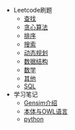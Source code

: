 <!-- GFM-TOC -->
* Leetcode刷题
	* [查找](https://github.com/xieyiyu/Notebook/blob/master/notes/leetcode/查找.md)
	* [贪心算法](https://github.com/xieyiyu/Notebook/blob/master/notes/leetcode/贪心算法.md)
	* [排序](https://github.com/xieyiyu/Notebook/blob/master/notes/leetcode/排序.md)
	* [搜索](https://github.com/xieyiyu/Notebook/blob/master/notes/leetcode/搜索.md)
	* [动态规划](https://github.com/xieyiyu/Notebook/blob/master/notes/leetcode/动态规划.md)
	* [数据结构](https://github.com/xieyiyu/Notebook/blob/master/notes/leetcode/数据结构.md)
	* [数学](https://github.com/xieyiyu/Notebook/blob/master/notes/leetcode/数学.md)
	* [其他](https://github.com/xieyiyu/Notebook/blob/master/notes/leetcode/其他.md)
	* [SQL](https://github.com/xieyiyu/Notebook/blob/master/notes/leetcode/SQL.md)
* 学习笔记
	* [Gensim介绍](https://github.com/xieyiyu/Notebook/blob/master/notes/学习笔记/gensim.md)
	* [本体与OWL语言](https://github.com/xieyiyu/Notebook/blob/master/notes/学习笔记/本体.md)
	* [python](https://github.com/xieyiyu/Notebook/blob/master/notes/学习笔记/python.md)
<!-- GFM-TOC -->